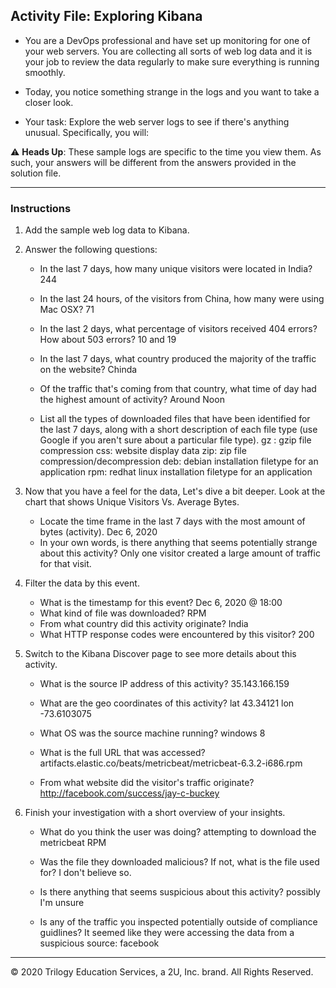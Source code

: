 ## Activity File: Exploring Kibana

* You are a DevOps professional and have set up monitoring for one of your web servers. You are collecting all sorts of web log data and it is your job to review the data regularly to make sure everything is running smoothly. 

* Today, you notice something strange in the logs and you want to take a closer look.

* Your task: Explore the web server logs to see if there's anything unusual. Specifically, you will:

:warning: **Heads Up**: These sample logs are specific to the time you view them. As such, your answers will be different from the answers provided in the solution file. 

---

### Instructions

1. Add the sample web log data to Kibana.

2. Answer the following questions:

    - In the last 7 days, how many unique visitors were located in India?
	244

    - In the last 24 hours, of the visitors from China, how many were using Mac OSX?
	71
	

    - In the last 2 days, what percentage of visitors received 404 errors? How about 503 errors?
	10  and  19

    - In the last 7 days, what country produced the majority of the traffic on the website?
	Chinda
	
    - Of the traffic that's coming from that country, what time of day had the highest amount of activity?
	Around Noon
	
    - List all the types of downloaded files that have been identified for the last 7 days, along with a short description of each file type (use Google if you aren't sure about a particular file type).
	gz : gzip file compression
	css: website display data
	zip: zip file compression/decompression
	deb: debian installation filetype for an application
	rpm: redhat linux installation filetype for an application
	

3. Now that you have a feel for the data, Let's dive a bit deeper. Look at the chart that shows Unique Visitors Vs. Average Bytes.
     - Locate the time frame in the last 7 days with the most amount of bytes (activity).
	Dec 6, 2020
     - In your own words, is there anything that seems potentially strange about this activity?
	Only one visitor created a large amount of traffic for that visit.
	

4. Filter the data by this event.
     - What is the timestamp for this event?
	Dec 6, 2020 @ 18:00
     - What kind of file was downloaded?
	RPM
     - From what country did this activity originate?
	India
     - What HTTP response codes were encountered by this visitor?
	200

5. Switch to the Kibana Discover page to see more details about this activity.
	
     - What is the source IP address of this activity?
	35.143.166.159
     - What are the geo coordinates of this activity?
	lat 43.34121 lon -73.6103075
     - What OS was the source machine running?
	windows 8
     - What is the full URL that was accessed?
	artifacts.elastic.co/beats/metricbeat/metricbeat-6.3.2-i686.rpm
	
	
     - From what website did the visitor's traffic originate?
	http://facebook.com/success/jay-c-buckey

6. Finish your investigation with a short overview of your insights. 

     - What do you think the user was doing?
	attempting to download the metricbeat RPM
     - Was the file they downloaded malicious? If not, what is the file used for?
	I don't believe so. 
     - Is there anything that seems suspicious about this activity?
	possibly I'm unsure
	
     - Is any of the traffic you inspected potentially outside of compliance guidlines?
	It seemed like they were accessing the data from a suspicious source: facebook

---
© 2020 Trilogy Education Services, a 2U, Inc. brand. All Rights Reserved.  
